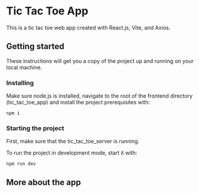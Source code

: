 # Tic Tac Toe App

This is a  tic tac toe web app created with React.js, Vite, and Axios.

## Getting started
These instructions will get you a copy of the project up and running on your local machine.

### Installing
Make sure node.js is installed, navigate to the root of the frontend directory (tic_tac_toe_app) and install the project prerequisites with:

`npm i`

### Starting the project 
First, make sure that the tic_tac_toe_server is running.  

To run the project in development mode, start it with:  

`npm run dev`

## More about the app

